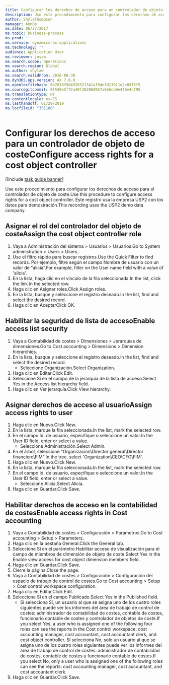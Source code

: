 ```yaml
---
title: Configurar los derechos de acceso para un controlador de objeto de coste
description: Use este procedimiento para configurar los derechos de acceso para el controlador de objeto de coste.
author: ShylaThompson
manager: AnnBe
ms.date: 06/27/2017
ms.topic: business-process
ms.prod: ''
ms.service: dynamics-ax-applications
ms.technology: ''
audience: Application User
ms.reviewer: josaw
ms.search.scope: Operations
ms.search.region: Global
ms.author: shylaw
ms.search.validFrom: 2016-06-30
ms.dyn365.ops.version: AX 7.0.0
ms.openlocfilehash: 6b7018f9d4926321341af94efd13911e2c69f5f5
ms.sourcegitcommit: 0f530e5f72a40f383868957a6b5cb0e446e4c795
ms.translationtype: HT
ms.contentlocale: es-ES
ms.lasthandoff: 01/29/2019
ms.locfileid: "351180"
---
```

# <a name="configure-access-rights-for-a-cost-object-controller"></a><span data-ttu-id="e24f0-103">Configurar los derechos de acceso para un controlador de objeto de coste</span><span class="sxs-lookup"><span data-stu-id="e24f0-103">Configure access rights for a cost object controller</span></span>

[!include [task guide banner](../../includes/task-guide-banner.md)]

<span data-ttu-id="e24f0-104">Use este procedimiento para configurar los derechos de acceso para el controlador de objeto de coste.</span><span class="sxs-lookup"><span data-stu-id="e24f0-104">Use this procedure to configure access rights for a cost object controller.</span></span> <span data-ttu-id="e24f0-105">Este registro usa la empresa USP2 con los datos para demostración.</span><span class="sxs-lookup"><span data-stu-id="e24f0-105">This recording uses the USP2 demo data company.</span></span>


## <a name="assign-the-cost-object-controller-role"></a><span data-ttu-id="e24f0-106">Asignar el rol del controlador del objeto de coste</span><span class="sxs-lookup"><span data-stu-id="e24f0-106">Assign the cost object controller role</span></span>
1. <span data-ttu-id="e24f0-107">Vaya a Administración del sistema > Usuarios > Usuarios.</span><span class="sxs-lookup"><span data-stu-id="e24f0-107">Go to System administration > Users > Users.</span></span>
2. <span data-ttu-id="e24f0-108">Use el filtro rápido para buscar registros.</span><span class="sxs-lookup"><span data-stu-id="e24f0-108">Use the Quick Filter to find records.</span></span> <span data-ttu-id="e24f0-109">Por ejemplo, filtre según el campo Nombre de usuario con un valor de “alicia”.</span><span class="sxs-lookup"><span data-stu-id="e24f0-109">For example, filter on the User name field with a value of 'alicia'.</span></span>
3. <span data-ttu-id="e24f0-110">En la lista, haga clic en el vínculo de la fila seleccionada.</span><span class="sxs-lookup"><span data-stu-id="e24f0-110">In the list, click the link in the selected row.</span></span>
4. <span data-ttu-id="e24f0-111">Haga clic en Asignar roles.</span><span class="sxs-lookup"><span data-stu-id="e24f0-111">Click Assign roles.</span></span>
5. <span data-ttu-id="e24f0-112">En la lista, busque y seleccione el registro deseado.</span><span class="sxs-lookup"><span data-stu-id="e24f0-112">In the list, find and select the desired record.</span></span>
6. <span data-ttu-id="e24f0-113">Haga clic en Aceptar</span><span class="sxs-lookup"><span data-stu-id="e24f0-113">Click OK.</span></span>

## <a name="enable-access-list-security"></a><span data-ttu-id="e24f0-114">Habilitar la seguridad de lista de acceso</span><span class="sxs-lookup"><span data-stu-id="e24f0-114">Enable access list security</span></span>
1. <span data-ttu-id="e24f0-115">Vaya a Contabilidad de costes > Dimensiones > Jerarquías de dimensiones.</span><span class="sxs-lookup"><span data-stu-id="e24f0-115">Go to Cost accounting > Dimensions > Dimension hierarchies.</span></span>
2. <span data-ttu-id="e24f0-116">En la lista, busque y seleccione el registro deseado.</span><span class="sxs-lookup"><span data-stu-id="e24f0-116">In the list, find and select the desired record.</span></span>
    * <span data-ttu-id="e24f0-117">Seleccione Organización.</span><span class="sxs-lookup"><span data-stu-id="e24f0-117">Select Organization.</span></span>  
3. <span data-ttu-id="e24f0-118">Haga clic en Editar.</span><span class="sxs-lookup"><span data-stu-id="e24f0-118">Click Edit.</span></span>
4. <span data-ttu-id="e24f0-119">Seleccione Sí en el campo de la jerarquía de la lista de acceso.</span><span class="sxs-lookup"><span data-stu-id="e24f0-119">Select Yes in the Access list hierarchy field.</span></span>
5. <span data-ttu-id="e24f0-120">Haga clic en Ver jerarquía.</span><span class="sxs-lookup"><span data-stu-id="e24f0-120">Click View hierarchy.</span></span>

## <a name="assign-access-rights-to-user"></a><span data-ttu-id="e24f0-121">Asignar derechos de acceso al usuario</span><span class="sxs-lookup"><span data-stu-id="e24f0-121">Assign access rights to user</span></span>
1. <span data-ttu-id="e24f0-122">Haga clic en Nuevo.</span><span class="sxs-lookup"><span data-stu-id="e24f0-122">Click New.</span></span>
2. <span data-ttu-id="e24f0-123">En la lista, marque la fila seleccionada.</span><span class="sxs-lookup"><span data-stu-id="e24f0-123">In the list, mark the selected row.</span></span>
3. <span data-ttu-id="e24f0-124">En el campo Id. de usuario, especifique o seleccione un valor.</span><span class="sxs-lookup"><span data-stu-id="e24f0-124">In the User ID field, enter or select a value.</span></span>
    * <span data-ttu-id="e24f0-125">Seleccione Administración.</span><span class="sxs-lookup"><span data-stu-id="e24f0-125">Select Admin.</span></span>  
4. <span data-ttu-id="e24f0-126">En el árbol, seleccione "Organización\Director general\Director financiero\FIM".</span><span class="sxs-lookup"><span data-stu-id="e24f0-126">In the tree, select 'Organization\CEO\CFO\FIM'.</span></span>
5. <span data-ttu-id="e24f0-127">Haga clic en Nuevo.</span><span class="sxs-lookup"><span data-stu-id="e24f0-127">Click New.</span></span>
6. <span data-ttu-id="e24f0-128">En la lista, marque la fila seleccionada.</span><span class="sxs-lookup"><span data-stu-id="e24f0-128">In the list, mark the selected row.</span></span>
7. <span data-ttu-id="e24f0-129">En el campo Id. de usuario, especifique o seleccione un valor.</span><span class="sxs-lookup"><span data-stu-id="e24f0-129">In the User ID field, enter or select a value.</span></span>
    * <span data-ttu-id="e24f0-130">Seleccione Alicia.</span><span class="sxs-lookup"><span data-stu-id="e24f0-130">Select Alicia.</span></span>  
8. <span data-ttu-id="e24f0-131">Haga clic en Guardar.</span><span class="sxs-lookup"><span data-stu-id="e24f0-131">Click Save.</span></span>

## <a name="enable-access-rights-in-cost-accounting"></a><span data-ttu-id="e24f0-132">Habilitar derechos de acceso en la contabilidad de costes</span><span class="sxs-lookup"><span data-stu-id="e24f0-132">Enable access rights in Cost accounting</span></span>
1. <span data-ttu-id="e24f0-133">Vaya a Contabilidad de costes > Configuración > Parámetros.</span><span class="sxs-lookup"><span data-stu-id="e24f0-133">Go to Cost accounting > Setup > Parameters.</span></span>
2. <span data-ttu-id="e24f0-134">Haga clic en la pestaña General.</span><span class="sxs-lookup"><span data-stu-id="e24f0-134">Click the General tab.</span></span>
3. <span data-ttu-id="e24f0-135">Seleccione Sí en el parámetro Habilitar acceso de visualización para el campo de miembros de dimensión de objeto de coste.</span><span class="sxs-lookup"><span data-stu-id="e24f0-135">Select Yes in the Enable view access for cost object dimension members field.</span></span>
4. <span data-ttu-id="e24f0-136">Haga clic en Guardar.</span><span class="sxs-lookup"><span data-stu-id="e24f0-136">Click Save.</span></span>
5. <span data-ttu-id="e24f0-137">Cierre la página.</span><span class="sxs-lookup"><span data-stu-id="e24f0-137">Close the page.</span></span>
6. <span data-ttu-id="e24f0-138">Vaya a Contabilidad de costes > Configuración > Configuración del espacio de trabajo de control de costes.</span><span class="sxs-lookup"><span data-stu-id="e24f0-138">Go to Cost accounting > Setup > Cost control workspace configuration.</span></span>
7. <span data-ttu-id="e24f0-139">Haga clic en Editar.</span><span class="sxs-lookup"><span data-stu-id="e24f0-139">Click Edit.</span></span>
8. <span data-ttu-id="e24f0-140">Seleccione Sí en el campo Publicado.</span><span class="sxs-lookup"><span data-stu-id="e24f0-140">Select Yes in the Published field.</span></span>
    * <span data-ttu-id="e24f0-141">Si selecciona Sí, un usuario al que se asigna uno de los cuatro roles siguientes puede ver los informes del área de trabajo de control de costes: administrador de contabilidad de costes, contable de costes, funcionario contable de costes y controlador de objetos de coste.</span><span class="sxs-lookup"><span data-stu-id="e24f0-141">If you select Yes, a user who is assigned one of the following four roles can see the reports in the Cost control workspace: cost accounting manager, cost accountant, cost accountant clerk, and cost object controller.</span></span> <span data-ttu-id="e24f0-142">Si selecciona No, solo un usuario al que se asigna uno de los cuatro roles siguientes puede ver los informes del área de trabajo de control de costes: administrador de contabilidad de costes, contable de costes y funcionario contable de costes.</span><span class="sxs-lookup"><span data-stu-id="e24f0-142">If you select No, only a user who is assigned one of the following roles can see the reports: cost accounting manager, cost accountant, and cost accountant clerk.</span></span>    
9. <span data-ttu-id="e24f0-143">Haga clic en Guardar.</span><span class="sxs-lookup"><span data-stu-id="e24f0-143">Click Save.</span></span>

